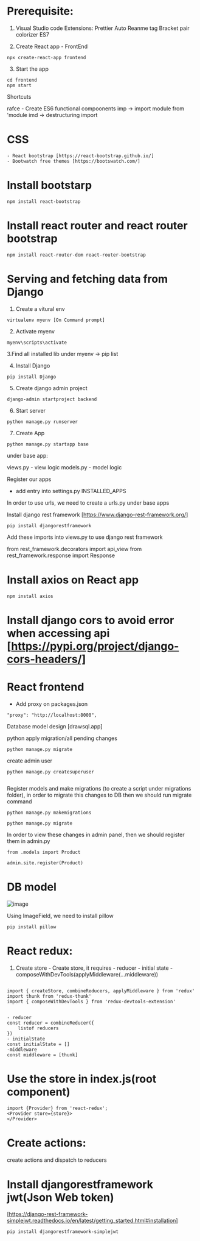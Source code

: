 # Prerequisite:

1. Visual Studio code
    Extensions:
      Prettier
      Auto Reanme tag
      Bracket pair colorizer
      ES7
      
      
2. Create React app - FrontEnd

```
npx create-react-app frontend
```

3. Start the app

```
cd frontend
npm start
```

Shortcuts

rafce - Create ES6 functional compoonents 
imp -> import module from 'module
imd -> destructuring import 


# CSS 
    - React bootstrap [https://react-bootstrap.github.io/]
    - Bootwatch free themes [https://bootswatch.com/]
    
# Install bootstarp

```
npm install react-bootstrap
```

# Install react router and react router bootstrap

```
npm install react-router-dom react-router-bootstrap
```

# Serving and fetching data from Django
      
1. Create a vitural env
```
virtualenv myenv [On Command prompt]
```

2. Activate myenv

```
myenv\scripts\activate
```

3.Find all installed lib under myenv -> pip list

4. Install Django

```
pip install Django
```

5. Create django admin project

```
django-admin startproject backend
```

6. Start server

```
python manage.py runserver
```

7. Create App

```
python manage.py startapp base
```

under base app:

views.py - view logic
models.py - model logic

Register our apps 

 - add entry into settings.py INSTALLED_APPS

In order to use urls, we need to create a urls.py under base apps

Install django rest framework [https://www.django-rest-framework.org/]

```
pip install djangorestframework
```
Add these imports into views.py to use django rest framework

from rest_framework.decorators import api_view
from rest_framework.response import Response


# Install axios on React app

```
npm install axios
```

# Install django cors to avoid error when accessing api [https://pypi.org/project/django-cors-headers/]


# React frontend 

 - Add proxy on packages.json

```
"proxy": "http://localhost:8000",
```

Database model design [drawsql.app]

python apply migration/all pending changes

```
python manage.py migrate

```

create admin user

```
python manage.py createsuperuser


```

Register models and make migrations (to create a script under migrations folder), in order to migrate this changes to DB then we should run migrate command

```
python manage.py makemigrations

python manage.py migrate
```

In order to view these changes in admin panel, then we should register them in admin.py

```
from .models import Product

admin.site.register(Product)
```

# DB model

![image](https://user-images.githubusercontent.com/5713791/122660073-24cbfc80-d14c-11eb-9abb-6172f964a659.png)


Using ImageField, we need to install pillow

```
pip install pillow
```

# React redux:

1. Create store 
       - Create store, it requires 
                - reducer
                - initial state
                - composeWithDevTools(applyMiddleware(...middleware))

```

import { createStore, combineReducers, applyMiddleware } from 'redux' 
import thunk from 'redux-thunk'
import { composeWithDevTools } from 'redux-devtools-extension'


- reducer
const reducer = combineReducer({
    listof reducers
})
- initialState
const initialState = []
-middleware
const middleware = [thunk]
```


# Use the store in index.js(root component)

```
import {Provider} from 'react-redux';
<Provider store={store}>
</Provider>
```

# Create actions:

create actions and dispatch to reducers


# Install djangorestframework jwt(Json Web token)

[https://django-rest-framework-simplejwt.readthedocs.io/en/latest/getting_started.html#installation]
```
pip install djangorestframework-simplejwt
```


